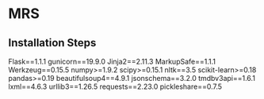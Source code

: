 # MRS

## Installation Steps
Flask==1.1.1
gunicorn==19.9.0
Jinja2==2.11.3
MarkupSafe==1.1.1
Werkzeug==0.15.5
numpy>=1.9.2
scipy>=0.15.1
nltk==3.5
scikit-learn>=0.18
pandas>=0.19
beautifulsoup4==4.9.1
jsonschema==3.2.0
tmdbv3api==1.6.1
lxml==4.6.3
urllib3==1.26.5
requests==2.23.0
pickleshare==0.7.5
